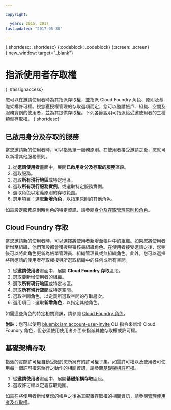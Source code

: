 ```yaml
---

copyright:

  years: 2015, 2017
lastupdated: "2017-05-30"

---
```


{:shortdesc: .shortdesc}
{:codeblock: .codeblock}
{:screen: .screen}
{:new_window: target="_blank"}

# 指派使用者存取權
{: #assignaccess}

您可以在邀請使用者時為其指派存取權，並指派 Cloud Foundry 角色、原則及基礎架構許可權。視您獲授權管理的存取選項而定，您可以邀請帳戶、組織、空間及服務實例的使用者，並為其提供存取權。下列各節說明可指派給受邀使用者的三種類型存取權。
{:shortdesc}

## 已啟用身分及存取的服務

當您邀請新的使用者時，可以指派單一服務原則。在使用者接受邀請之後，您就可以新增其他服務原則。

1. 從**邀請使用者**畫面中，展開**已啟用身分及存取的服務**區段。
2. 選取服務。
3. 選取**所有現行地區**或特定地區。
4. 選取**所有現行服務實例**，或選取特定服務實例。
5. 選取角色以定義原則的存取範圍。
6. 選用項目：選取**新增角色**，以指定原則的其他角色。

如需設定服務原則時角色的特定資訊，請參閱[身分及存取管理原則和角色](/docs/iam/users_roles.html#iamusermanpol)。

## Cloud Foundry 存取

當您邀請新的使用者時，可以選擇將使用者新增至帳戶中的組織。如果您將使用者新增至組織，他們預設都會獲授與審核員組織角色。在使用者接受邀請之後，您稍後可以將此角色更新為帳單管理員、組織管理員或無組織角色。此外，您可以選擇將所邀請的使用者存取權授與所選取組織中的任何或所有空間。

1. 從**邀請使用者**畫面中，展開 **Cloud Foundry 存取**區段。
2. 選取要新增使用者的組織。
3. 選取**所有現行地區**或特定地區。
4. 選取**所有現行空間**或特定空間。
5. 選取空間角色，以定義所選取空間的存取層次。
6. 選用項目：選取**新增角色**，以指定其他角色。

如需這些角色的特定相關資訊，請參閱 [Cloud Foundry 角色](/docs/iam/users_roles.html#cfroles)。

**附註**：您可以使用 [bluemix iam account-user-invite](https://console.stage1.bluemix.net/docs/cli/reference/bluemix_cli/bx_cli.html#bluemix_iam_account_user_invite) CLI 指令來新增 Cloud Foundry 角色，但必須使用使用者介面來指派其他存取權或許可權。

## 基礎架構存取

指派的實際許可權自動受限於您所擁有的許可權子集。如需許可權以及使用者可使用每一個許可權來執行之動作的相關資訊，請參閱[基礎架構許可權](/docs/iam/users_roles.html#infrapermissions)。

1. 從**邀請使用者**畫面中，展開**基礎架構存取**區段。 
2. 選取許可權以定義存取範圍。

如需在將使用者新增至您的帳戶之後為其配置存取權的相關資訊，請參閱[管理使用者及存取權](/docs/iam/iamusermanage.html)。
